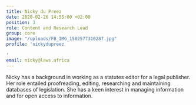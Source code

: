 ```yaml
---
title: Nicky du Preez
date: 2020-02-26 14:55:00 +02:00
position: 3
role: Content and Research Lead
group: core
image: "/uploads/FB_IMG_1582577310287.jpg"
profile: 'nickydupreez

'
email: nicky@laws.africa
---
```


Nicky has a background in working as a statutes editor for a legal publisher. Her role entailed proofreading, editing, researching and maintaining databases of legislation. She has a keen interest in managing information and for open access to information.